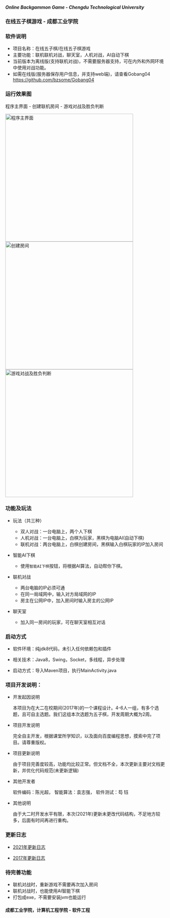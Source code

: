 ##### Online Backgammon Game - Chengdu Technological University

### 在线五子棋游戏 - 成都工业学院

### 软件说明

- 项目名称：在线五子棋/在线五子棋游戏
- 主要功能：联机联机对战，聊天室，人机对战，AI自动下棋
- 当前版本为离线版(支持联机对战)，不需要服务器支持，可在内外和外网环境中使用对战功能。
- 如需在线版(服务器保存用户信息，并支持web端)，请查看Gobang04 https://github.com/bzsome/Gobang04

### 运行效果图
程序主界面  -  创建联机房间  -  游戏对战及胜负判断

<img src="./docs/images/app_main.png" title="程序主界面" width="400">  <img src="./docs/images/app_create_room.png" title="创建房间" width="400">  <img src="./docs/images/app_gaming.png"  title="游戏对战及胜负判断" width="400">
### 功能及玩法

- 玩法（共三种）
  - 双人对战：一台电脑上，两个人下棋
  - 人机对战：一台电脑上，白棋为玩家，黑棋为电脑AI(自动下棋)
  - 联机对战：两台电脑上，白棋创建房间，黑棋输入白棋玩家的IP加入房间

- 智能AI下棋
  - 使用`智能AI下棋`按钮，将根据AI算法，自动帮你下棋。

- 联机对战
  - 两台电脑的IP必须可通
  - 在同一局域网中，输入对方局域网的IP
  - 房主在公网IP中，加入房间时输入房主的公网IP

- 聊天室
  - 加入同一房间的玩家，可在聊天室相互对话

### 启动方式

- 软件环境：纯jdk8代码，未引入任何依赖包和插件

- 相关技术：Java8，Swing，Socket，多线程，异步处理

- 启动方式：导入Maven项目，执行MainActivity.java

### 项目开发说明：

- 开发起因说明

  本项目为在大二在校期间(2017年)的一个课程设计。4-6人一组，有多个选题，且可自主选题。我们这组本次选题为五子棋，开发周期大概为2周。

- 项目开发说明

  完全自主开发，根据课堂所学知识，以及面向百度编程思想，摸索中完了项目。请尊重版权。

- 项目更新说明

  由于项目完善度较高，功能均比较正常。但文档不全，本次更新主要对文档更新，并优化代码规范(未更新逻辑)

- 其他开发者

  软件编码：陈光超， 智能算法：袁志强， 软件测试：芶 钰

- 其他说明

  由于大二时开发水平有限，本次(2021年)更新未更改代码结构，不足地方较多，后面有时间再进行重构。

### 更新日志

- [2021年更新日志](docs/change_log_2021.md)

- [2017年更新日志](docs/change_log_2017.md)

### 待完善功能

- 联机对战时，重新游戏不需要再次加入房间
- 联机对战时，也能使用AI智能下棋
- 打包成exe，不需要安装jvm也能运行


#### 成都工业学院，计算机工程学院 - 软件工程
